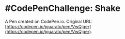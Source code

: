 # #CodePenChallenge: Shake

A Pen created on CodePen.io. Original URL: [https://codepen.io/jguarato/pen/VwQjger](https://codepen.io/jguarato/pen/VwQjger).

